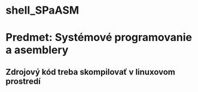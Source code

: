 # shell_SPaASM
# Predmet: Systémové programovanie a asemblery
## Zdrojový kód treba skompilovať v linuxovom prostredí 